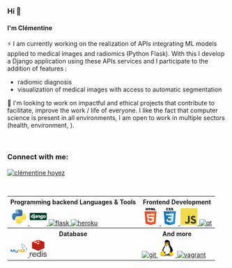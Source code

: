 ### Hi 👋
#### I'm Clémentine

⚡ I am currently working on the realization of APIs integrating ML models applied to medical images and radiomics (Python Flask). 
With this I develop a Django application using these APIs services and I participate to the addition of features :
 - radiomic diagnosis  
 - visualization of medical images with access to automatic segmentation 

🌱 I'm looking to work on impactful and ethical projects that contribute to facilitate, improve the work / life of everyone. 
I like the fact that computer science is present in all environments, I am open to work in multiple sectors (health, environment, ). 

<br>
<h3 align="left">Connect with me:</h3>
<p align="left">
<a href="https://www.linkedin.com/in/cl%C3%A9mentine-hoyez-11753a185/" target="blank"><img align="center" src="https://raw.githubusercontent.com/rahuldkjain/github-profile-readme-generator/master/src/images/icons/Social/linked-in-alt.svg" alt="clémentine hoyez" height="30" width="40" /></a>
</p>

<br>
<!-- <h3 align="left">Languages and Tools:</h3> -->

<table>
  <tr>
    <th>Programming backend Languages & Tools</th>
    <th>Frontend Development</th>
  </tr>
  <tr>
    <td>
       <a href="https://www.python.org" target="_blank"> <img src="https://raw.githubusercontent.com/devicons/devicon/master/icons/python/python-original.svg" alt="python" width="40" height="40"/> </a> 
       <a href="https://www.djangoproject.com/" target="_blank"> <img src="https://raw.githubusercontent.com/devicons/devicon/master/icons/django/django-original.svg" alt="django" width="40" height="40"/> </a> 
      <a href="https://flask.palletsprojects.com/" target="_blank"> <img src="https://www.vectorlogo.zone/logos/pocoo_flask/pocoo_flask-icon.svg" alt="flask" width="40" height="40"/> </a> 
      <a href="https://heroku.com" target="_blank"> <img src="https://www.vectorlogo.zone/logos/heroku/heroku-icon.svg" alt="heroku" width="40" height="40"/> </a> 
   </td>
   <td>
       <a href="https://www.w3.org/html/" target="_blank"> <img src="https://raw.githubusercontent.com/devicons/devicon/master/icons/html5/html5-original-wordmark.svg" alt="html5" width="40" height="40"/> </a> 
       <a href="https://www.w3schools.com/css/" target="_blank"> <img src="https://raw.githubusercontent.com/devicons/devicon/master/icons/css3/css3-original-wordmark.svg" alt="css3" width="40" height="40"/> </a> 
       <a href="https://developer.mozilla.org/en-US/docs/Web/JavaScript" target="_blank"> <img src="https://raw.githubusercontent.com/devicons/devicon/master/icons/javascript/javascript-original.svg" alt="javascript" width="40" height="40"/> </a> 
       <a href="https://www.qt.io/" target="_blank"> <img src="https://upload.wikimedia.org/wikipedia/commons/0/0b/Qt_logo_2016.svg" alt="qt" width="40" height="40"/> </a> 
   </td>
  </tr>
 
  <tr>
    <th>Database</th>
    <th>And more</th>
  </tr>
  <tr>
    <td>
       <a href="https://www.mysql.com/" target="_blank"> <img src="https://raw.githubusercontent.com/devicons/devicon/master/icons/mysql/mysql-original-wordmark.svg" alt="mysql" width="40" height="40"/> </a> 
       <a href="https://redis.io" target="_blank"> <img src="https://raw.githubusercontent.com/devicons/devicon/master/icons/redis/redis-original-wordmark.svg" alt="redis" width="40" height="40"/> </a> 
   </td>
   <td>
       <a href="https://git-scm.com/" target="_blank"> <img src="https://www.vectorlogo.zone/logos/git-scm/git-scm-icon.svg" alt="git" width="40" height="40"/> </a> 
       <a href="https://www.linux.org/" target="_blank"> <img src="https://raw.githubusercontent.com/devicons/devicon/master/icons/linux/linux-original.svg" alt="linux" width="40" height="40"/> </a> 
       <a href="https://www.vagrantup.com/" target="_blank"> <img src="https://www.vectorlogo.zone/logos/vagrantup/vagrantup-icon.svg" alt="vagrant" width="40" height="40"/> </a> 
    </td>
  </tr>
</table>



<!-- <p><img align="left" src="https://github-readme-stats.vercel.app/api/top-langs?username=hyclem&show_icons=true&locale=en&layout=compact" alt="hyclem" /></p> -->

<!-- <p>&nbsp;<img align="center" src="https://github-readme-stats.vercel.app/api?username=hyclem&show_icons=true&locale=en" alt="hyclem" /></p>
 -->
